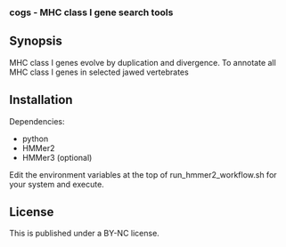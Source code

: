 ### cogs - MHC class I gene search tools

## Synopsis

MHC class I genes evolve by duplication and divergence. To annotate all MHC class I genes in selected jawed vertebrates

## Installation

Dependencies:
* python
* HMMer2
* HMMer3 (optional)

Edit the environment variables at the top of run_hmmer2_workflow.sh for your system and execute.

## License

This is published under a BY-NC license.
